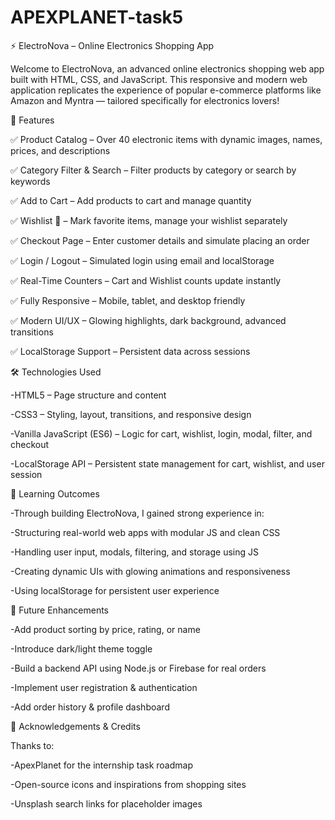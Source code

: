 # APEXPLANET-task5

⚡ ElectroNova – Online Electronics Shopping App

Welcome to ElectroNova, an advanced online electronics shopping web app built with HTML, CSS, and JavaScript. This responsive and modern web application replicates the experience of popular e-commerce platforms like Amazon and Myntra — tailored specifically for electronics lovers!


🚀 Features


✅ Product Catalog – Over 40 electronic items with dynamic images, names, prices, and descriptions

✅ Category Filter & Search – Filter products by category or search by keywords

✅ Add to Cart – Add products to cart and manage quantity

✅ Wishlist 💖 – Mark favorite items, manage your wishlist separately

✅ Checkout Page – Enter customer details and simulate placing an order

✅ Login / Logout – Simulated login using email and localStorage

✅ Real-Time Counters – Cart and Wishlist counts update instantly

✅ Fully Responsive – Mobile, tablet, and desktop friendly

✅ Modern UI/UX – Glowing highlights, dark background, advanced transitions

✅ LocalStorage Support – Persistent data across sessions


🛠 Technologies Used


-HTML5 – Page structure and content

-CSS3 – Styling, layout, transitions, and responsive design

-Vanilla JavaScript (ES6) – Logic for cart, wishlist, login, modal, filter, and checkout

-LocalStorage API – Persistent state management for cart, wishlist, and user session


🎯 Learning Outcomes


-Through building ElectroNova, I gained strong experience in:

-Structuring real-world web apps with modular JS and clean CSS

-Handling user input, modals, filtering, and storage using JS

-Creating dynamic UIs with glowing animations and responsiveness

-Using localStorage for persistent user experience


🌱 Future Enhancements


-Add product sorting by price, rating, or name

-Introduce dark/light theme toggle

-Build a backend API using Node.js or Firebase for real orders

-Implement user registration & authentication

-Add order history & profile dashboard



🙌 Acknowledgements & Credits


Thanks to:

-ApexPlanet for the internship task roadmap

-Open-source icons and inspirations from shopping sites

-Unsplash search links for placeholder images





